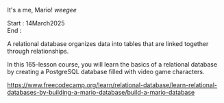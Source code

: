 It's a me, Mario! *weegee* </br>

Start : 14March2025 </br>
End : </br>

A relational database organizes data into tables that are linked together through relationships.

In this 165-lesson course, you will learn the basics of a relational database by creating a PostgreSQL database filled with video game characters.

https://www.freecodecamp.org/learn/relational-database/learn-relational-databases-by-building-a-mario-database/build-a-mario-database
